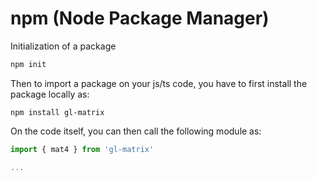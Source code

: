 # npm (Node Package Manager)

Initialization of a package

```sh
npm init
```
Then to import a package on your js/ts code, you have to first install the package locally as:

```
npm install gl-matrix 
```

On the code itself, you can then call the following module as:

```js
import { mat4 } from 'gl-matrix'

...
```





